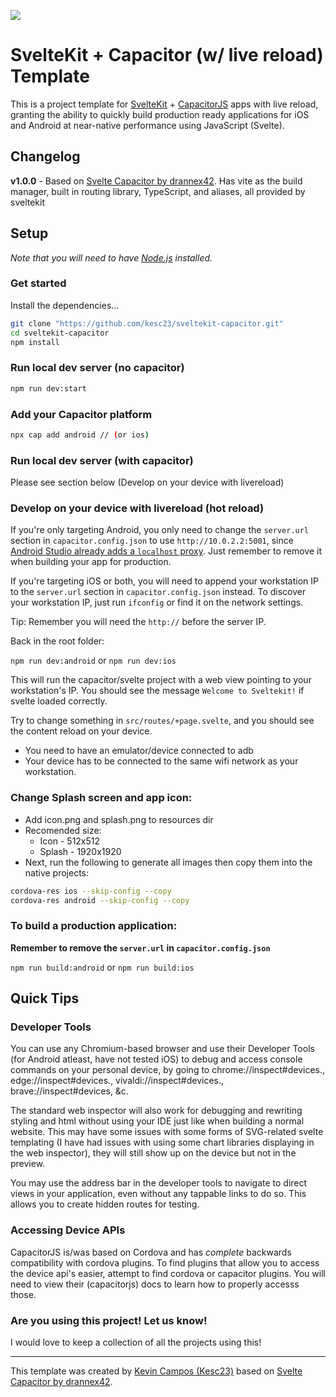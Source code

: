 ![](/assets/svelte_cap.png)
# SvelteKit + Capacitor (w/ live reload) Template

This is a project template for [SvelteKit](https://kit.svelte.dev) + [CapacitorJS](https://capacitorjs.com) apps with live reload, granting the ability to quickly build production ready applications for iOS and Android at near-native performance using JavaScript (Svelte).

## Changelog

**v1.0.0** - Based on [Svelte Capacitor by drannex42](https://github.com/drannex42/svelte-capacitor).
Has vite as the build manager, built in routing library, TypeScript, and aliases, all provided by sveltekit

## Setup

*Note that you will need to have [Node.js](https://nodejs.org) installed.*

### Get started

Install the dependencies...

```bash
git clone "https://github.com/kesc23/sveltekit-capacitor.git"
cd sveltekit-capacitor
npm install
```

### Run local dev server (no capacitor)

```bash
npm run dev:start
```

### Add your Capacitor platform

```bash
npx cap add android // (or ios)
```

### Run local dev server (with capacitor)

Please see section below (Develop on your device with livereload)


### Develop on your device with livereload (hot reload)

If you're only targeting Android, you only need to change the `server.url` section in `capacitor.config.json` to use `http://10.0.2.2:5001`, since [Android Studio already adds a `localhost` proxy](https://stackoverflow.com/questions/9808560/why-do-we-use-10-0-2-2-to-connect-to-local-web-server-instead-of-using-computer). Just remember to remove it when building your app for production.

If you're targeting iOS or both, you will need to append your workstation IP to the `server.url` section in `capacitor.config.json` instead. To discover your workstation IP, just run `ifconfig` or find it on the network settings.

Tip: Remember you will need the `http://` before the server IP.

Back in the root folder:

`npm run dev:android` or `npm run dev:ios`

This will run the capacitor/svelte project with a web view pointing to your workstation's IP. You should see the message `Welcome to Sveltekit!` if svelte loaded correctly.

Try to change something in `src/routes/+page.svelte`, and you should see the content reload on your device.

* You need to have an emulator/device connected to adb
* Your device has to be connected to the same wifi network as your workstation.

### Change Splash screen and app icon:

* Add icon.png and splash.png to resources dir
* Recomended size:
  * Icon - 512x512
  * Splash - 1920x1920
* Next, run the following to generate all images then copy them into the native projects:

```bash
cordova-res ios --skip-config --copy
cordova-res android --skip-config --copy
```

### To build a production application:

**Remember to remove the `server.url` in `capacitor.config.json`**

`npm run build:android` or `npm run build:ios`

## Quick Tips

### Developer Tools

You can use any Chromium-based browser and use their Developer Tools (for Android atleast, have not tested iOS) to debug and access console commands on your personal device, by going to chrome://inspect#devices., edge://inspect#devices., vivaldi://inspect#devices., brave://inspect#devices, &c.

The standard web inspector will also work for debugging and rewriting styling and html without using your IDE just like when building a normal website. This may have some issues with some forms of SVG-related svelte templating (I have had issues with using some chart libraries displaying in the web inspector), they will still show up on the device but not in the preview.

You may use the address bar in the developer tools to navigate to direct views in your application, even without any tappable links to do so. This allows you to create hidden routes for testing.

### Accessing Device APIs

CapacitorJS is/was based on Cordova and has *complete* backwards compatibility with cordova plugins. To find plugins that allow you to access the device api's easier, attempt to find cordova or capacitor plugins. You will need to view their (capacitorjs) docs to learn how to properly accesss those.

### Are you using this project! Let us know!

I would love to keep a collection of all the projects using this!

-----

This template was created by [Kevin Campos (Kesc23)](https://github.com/kesc23/) based on [Svelte Capacitor by drannex42](https://github.com/drannex42/svelte-capacitor).
